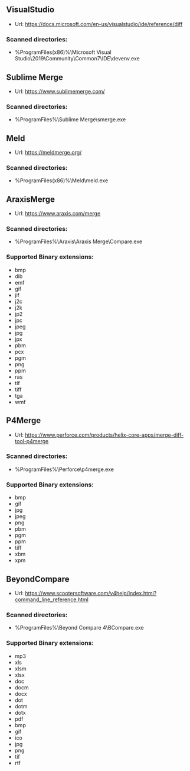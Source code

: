 
## VisualStudio

 * Url: https://docs.microsoft.com/en-us/visualstudio/ide/reference/diff



### Scanned directories:

 * %ProgramFiles(x86)%\Microsoft Visual Studio\2019\Community\Common7\IDE\devenv.exe

## Sublime Merge

 * Url: https://www.sublimemerge.com/



### Scanned directories:

 * %ProgramFiles%\Sublime Merge\smerge.exe

## Meld

 * Url: https://meldmerge.org/



### Scanned directories:

 * %ProgramFiles(x86)%\Meld\meld.exe

## AraxisMerge

 * Url: https://www.araxis.com/merge



### Scanned directories:

 * %ProgramFiles%\Araxis\Araxis Merge\Compare.exe

### Supported Binary extensions:

 * bmp
 * dib
 * emf
 * gif
 * jif
 * j2c
 * j2k
 * jp2
 * jpc
 * jpeg
 * jpg
 * jpx
 * pbm
 * pcx
 * pgm
 * png
 * ppm
 * ras
 * tif
 * tiff
 * tga
 * wmf

## P4Merge

 * Url: https://www.perforce.com/products/helix-core-apps/merge-diff-tool-p4merge



### Scanned directories:

 * %ProgramFiles%\Perforce\p4merge.exe

### Supported Binary extensions:

 * bmp
 * gif
 * jpg
 * jpeg
 * png
 * pbm
 * pgm
 * ppm
 * tiff
 * xbm
 * xpm

## BeyondCompare

 * Url: https://www.scootersoftware.com/v4help/index.html?command_line_reference.html



### Scanned directories:

 * %ProgramFiles%\Beyond Compare 4\BCompare.exe

### Supported Binary extensions:

 * mp3
 * xls
 * xlsm
 * xlsx
 * doc
 * docm
 * docx
 * dot
 * dotm
 * dotx
 * pdf
 * bmp
 * gif
 * ico
 * jpg
 * png
 * tif
 * rtf
